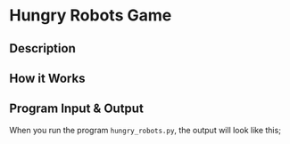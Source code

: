# Hungry Robots Game

## Description

## How it Works

## Program Input & Output

When you run the program `hungry_robots.py`, the output will look like this;

```
```
